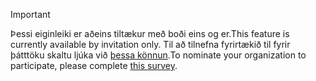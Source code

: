 > [!IMPORTANT]
> <span data-ttu-id="efaa0-101">Þessi eiginleiki er aðeins tiltækur með boði eins og er.</span><span class="sxs-lookup"><span data-stu-id="efaa0-101">This feature is currently available by invitation only.</span></span> <span data-ttu-id="efaa0-102">Til að tilnefna fyrirtækið til fyrir þátttöku skaltu ljúka við [þessa könnun](https://aka.ms/ax2012upgrade).</span><span class="sxs-lookup"><span data-stu-id="efaa0-102">To nominate your organization to participate, please complete [this survey](https://aka.ms/ax2012upgrade).</span></span> 
